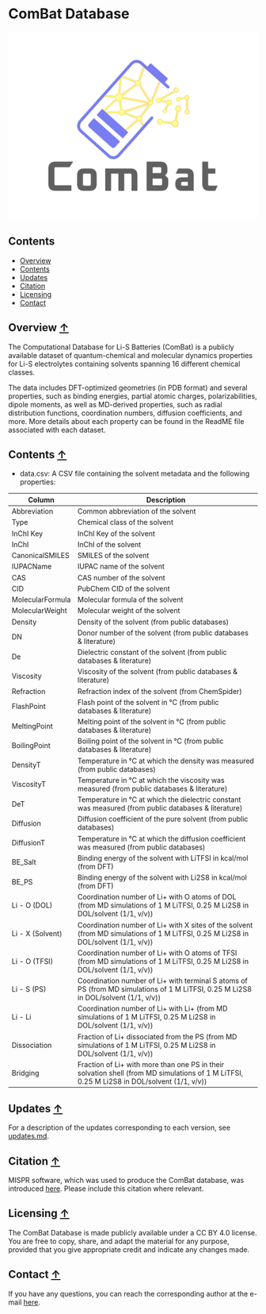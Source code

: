 # ComBat Database 

<img src=logo.png>

## Contents
* [Overview](#overview-)
* [Contents](#contents-)
* [Updates](#updates-)
* [Citation](#citation-)
* [Licensing](#licensing-)
* [Contact](#contact-)

## Overview [↑](#overview)
The Computational Database for Li-S Batteries (ComBat) is a publicly 
available dataset of quantum-chemical and molecular dynamics properties 
for Li-S electrolytes containing solvents spanning 16 different chemical 
classes. 

The data includes DFT-optimized geometries (in PDB format) and several 
properties, such as binding energies, partial atomic charges, 
polarizabilities, dipole moments, as well as MD-derived properties, such
as radial distribution functions, coordination numbers, diffusion coefficients,
and more. More details about each property can be found in the ReadME file 
associated with each dataset. 

## Contents [↑](#contents)
* data.csv: A CSV file containing the solvent metadata and the following properties:

| Column           | Description                                                                                                                        |
|------------------|------------------------------------------------------------------------------------------------------------------------------------|
| Abbreviation     | Common abbreviation of the solvent                                                                                                 |
| Type             | Chemical class of the solvent                                                                                                      |
| InChI Key        | InChI Key of the solvent                                                                                                           |
| InChI            | InChI of the solvent                                                                                                               |
| CanonicalSMILES  | SMILES of the solvent                                                                                                              |   
| IUPACName        | IUPAC name of the solvent                                                                                                          |
| CAS              | CAS number of the solvent                                                                                                          |
| CID              | PubChem CID of the solvent                                                                                                         |
| MolecularFormula | Molecular formula of the solvent                                                                                                   |
| MolecularWeight  | Molecular weight of the solvent                                                                                                    |
| Density          | Density of the solvent (from public databases)                                                                                     |
| DN               | Donor number of the solvent (from public databases & literature)                                                                   |
| De               | Dielectric constant of the solvent (from public databases & literature)                                                            |
| Viscosity        | Viscosity of the solvent (from public databases & literature)                                                                      |
| Refraction       | Refraction index of the solvent (from ChemSpider)                                                                                  |
| FlashPoint       | Flash point of the solvent in °C (from public databases & literature)                                                              |             | 
| MeltingPoint     | Melting point of the solvent in °C (from public databases & literature)                                                            |
| BoilingPoint     | Boiling point of the solvent in °C (from public databases & literature)                                                            |
| DensityT         | Temperature in °C at which the density was measured (from public databases)                                                        |
| ViscosityT       | Temperature in °C at which the viscosity was measured (from public databases & literature)                                         |
| DeT              | Temperature in °C at which the dielectric constant was measured (from public databases & literature)                               |
| Diffusion        | Diffusion coefficient of the pure solvent (from public databases)                                                                  |
| DiffusionT       | Temperature in °C at which the diffusion coefficient was measured (from public databases)                                          |
| BE_Salt          | Binding energy of the solvent with LiTFSI in kcal/mol (from DFT)                                                                   |  
| BE_PS            | Binding energy of the solvent with Li2S8 in kcal/mol (from DFT)                                                                    |
| Li - O (DOL) | Coordination number of Li+ with O atoms of DOL (from MD simulations of 1 M LiTFSI, 0.25 M Li2S8 in DOL/solvent (1/1, v/v))         |
| Li - X (Solvent) | Coordination number of Li+ with X sites of the solvent (from MD simulations of 1 M LiTFSI, 0.25 M Li2S8 in DOL/solvent (1/1, v/v)) |
| Li - O (TFSI) | Coordination number of Li+ with O atoms of TFSI (from MD simulations of 1 M LiTFSI, 0.25 M Li2S8 in DOL/solvent (1/1, v/v))        |
| Li - S (PS) | Coordination number of Li+ with terminal S atoms of PS (from MD simulations of 1 M LiTFSI, 0.25 M Li2S8 in DOL/solvent (1/1, v/v)) |
| Li - Li | Coordination number of Li+ with Li+ (from MD simulations of 1 M LiTFSI, 0.25 M Li2S8 in DOL/solvent (1/1, v/v))                    |
| Dissociation | Fraction of Li+ dissociated from the PS (from MD simulations of 1 M LiTFSI, 0.25 M Li2S8 in DOL/solvent (1/1, v/v))                 |
| Bridging | Fraction of Li+ with more than one PS in their solvation shell (from MD simulations of 1 M LiTFSI, 0.25 M Li2S8 in DOL/solvent (1/1, v/v)) |

## Updates [↑](#updates)
For a description of the updates corresponding to each version, 
see [updates.md](https://github.com/rashatwi/combat/blob/main/updates.md).

## Citation [↑](#citation)
MISPR software, which was used to produce the ComBat database, was
introduced [here](https://doi.org/10.1038/s41598-022-20009-w). 
Please include this citation where relevant. 

## Licensing [↑](#licensing)
The ComBat Database is made publicly available under a CC BY 4.0 license. 
You are free to copy, share, and adapt the material for any purpose, 
provided that you give appropriate credit and indicate any changes made.

## Contact [↑](#contact)
If you have any questions, you can reach the corresponding author at the 
e-mail [here](https://www.rashatwi.com).